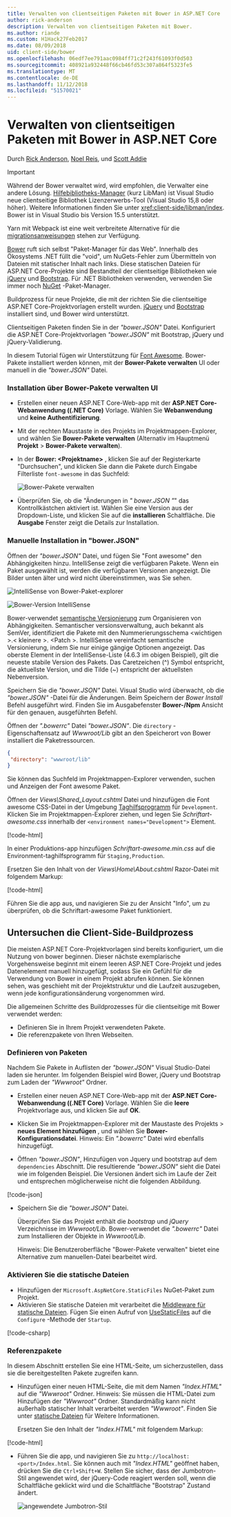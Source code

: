 ```yaml
---
title: Verwalten von clientseitigen Paketen mit Bower in ASP.NET Core
author: rick-anderson
description: Verwalten von clientseitigen Paketen mit Bower.
ms.author: riande
ms.custom: H1Hack27Feb2017
ms.date: 08/09/2018
uid: client-side/bower
ms.openlocfilehash: 06edf7ee791aac0984ff71c2f243f61093f0d503
ms.sourcegitcommit: 408921a932448f66cb46fd53c307a864f5323fe5
ms.translationtype: MT
ms.contentlocale: de-DE
ms.lasthandoff: 11/12/2018
ms.locfileid: "51570021"
---
```

# <a name="manage-client-side-packages-with-bower-in-aspnet-core"></a>Verwalten von clientseitigen Paketen mit Bower in ASP.NET Core

Durch [Rick Anderson](https://twitter.com/RickAndMSFT), [Noel Reis](https://blog.falafel.com/falafel-software-recognized-sitefinity-website-year/), und [Scott Addie](https://scottaddie.com)

> [!IMPORTANT]
> Während der Bower verwaltet wird, wird empfohlen, die Verwalter eine andere Lösung. [Hilfebibliotheks-Manager](https://blogs.msdn.microsoft.com/webdev/2018/04/18/what-happened-to-bower/) (kurz LibMan) ist Visual Studio neue clientseitige Bibliothek Lizenzerwerbs-Tool (Visual Studio 15,8 oder höher). Weitere Informationen finden Sie unter <xref:client-side/libman/index>. Bower ist in Visual Studio bis Version 15.5 unterstützt.
>
> Yarn mit Webpack ist eine weit verbreitete Alternative für die [migrationsanweisungen](https://bower.io/blog/2017/how-to-migrate-away-from-bower/) stehen zur Verfügung.

[Bower](https://bower.io/) ruft sich selbst "Paket-Manager für das Web". Innerhalb des Ökosystems .NET füllt die "void", um NuGets-Fehler zum Übermitteln von Dateien mit statischer Inhalt nach links. Diese statischen Dateien für ASP.NET Core-Projekte sind Bestandteil der clientseitige Bibliotheken wie [jQuery](http://jquery.com/) und [Bootstrap](http://getbootstrap.com/). Für .NET Bibliotheken verwenden, verwenden Sie immer noch [NuGet](https://www.nuget.org/) -Paket-Manager.

Buildprozess für neue Projekte, die mit der richten Sie die clientseitige ASP.NET Core-Projektvorlagen erstellt wurden. [jQuery](http://jquery.com/) und [Bootstrap](http://getbootstrap.com/) installiert sind, und Bower wird unterstützt.

Clientseitigen Paketen finden Sie in der *"bower.JSON"* Datei. Konfiguriert die ASP.NET Core-Projektvorlagen *"bower.JSON"* mit Bootstrap, jQuery und jQuery-Validierung.

In diesem Tutorial fügen wir Unterstützung für [Font Awesome](http://fontawesome.io). Bower-Pakete installiert werden können, mit der **Bower-Pakete verwalten** UI oder manuell in die *"bower.JSON"* Datei.

### <a name="installation-via-manage-bower-packages-ui"></a>Installation über Bower-Pakete verwalten UI

* Erstellen einer neuen ASP.NET Core-Web-app mit der **ASP.NET Core-Webanwendung ((.NET Core)** Vorlage. Wählen Sie **Webanwendung** und **keine Authentifizierung**.

* Mit der rechten Maustaste in des Projekts im Projektmappen-Explorer, und wählen Sie **Bower-Pakete verwalten** (Alternativ im Hauptmenü **Projekt** > **Bower-Pakete verwalten**).

* In der **Bower: \<Projektname\>**  , klicken Sie auf der Registerkarte "Durchsuchen", und klicken Sie dann die Pakete durch Eingabe Filterliste `font-awesome` in das Suchfeld:

  ![Bower-Pakete verwalten](bower/_static/manage-bower-packages.png)

* Überprüfen Sie, ob die "Änderungen in *" bower.JSON "*" das Kontrollkästchen aktiviert ist. Wählen Sie eine Version aus der Dropdown-Liste, und klicken Sie auf die **installieren** Schaltfläche. Die **Ausgabe** Fenster zeigt die Details zur Installation.

### <a name="manual-installation-in-bowerjson"></a>Manuelle Installation in "bower.JSON"

Öffnen der *"bower.JSON"* Datei, und fügen Sie "Font awesome" den Abhängigkeiten hinzu. IntelliSense zeigt die verfügbaren Pakete. Wenn ein Paket ausgewählt ist, werden die verfügbaren Versionen angezeigt. Die Bilder unten älter und wird nicht übereinstimmen, was Sie sehen.

![IntelliSense von Bower-Paket-explorer](bower/_static/add-package.png)

![Bower-Version IntelliSense](bower/_static/version-intelliSense.png)

Bower-verwendet [semantische Versionierung](http://semver.org/) zum Organisieren von Abhängigkeiten. Semantischer versionsverwaltung, auch bekannt als SemVer, identifiziert die Pakete mit den Nummerierungsschema \<wichtigen >.\< kleinere >. \<Patch >. IntelliSense vereinfacht semantische Versionierung, indem Sie nur einige gängige Optionen angezeigt. Das oberste Element in der IntelliSense-Liste (4.6.3 im obigen Beispiel), gilt die neueste stabile Version des Pakets. Das Caretzeichen (^) Symbol entspricht, die aktuellste Version, und die Tilde (~) entspricht der aktuellsten Nebenversion.

Speichern Sie die *"bower.JSON"* Datei. Visual Studio wird überwacht, ob die *"bower.JSON"* -Datei für die Änderungen. Beim Speichern der *Bower Install* Befehl ausgeführt wird. Finden Sie im Ausgabefenster **Bower-/Npm** Ansicht für den genauen, ausgeführten Befehl.

Öffnen der *".bowerrc"* Datei *"bower.JSON"*. Die `directory` -Eigenschaftensatz auf *Wwwroot/Lib* gibt an den Speicherort von Bower installiert die Paketressourcen.

```json
{
 "directory": "wwwroot/lib"
}
```

Sie können das Suchfeld im Projektmappen-Explorer verwenden, suchen und Anzeigen der Font awesome Paket.

Öffnen der *Views\Shared\_Layout.cshtml* Datei und hinzufügen die Font awesome CSS-Datei in der Umgebung [Taghilfsprogramm](xref:mvc/views/tag-helpers/intro) für `Development`. Klicken Sie im Projektmappen-Explorer ziehen, und legen Sie *Schriftart-awesome.css* innerhalb der `<environment names="Development">` Element.

[!code-html[](bower/sample/_Layout.cshtml?highlight=4&range=9-13)]

In einer Produktions-app hinzufügen *Schriftart-awesome.min.css* auf die Environment-taghilfsprogramm für `Staging,Production`.

Ersetzen Sie den Inhalt von der *Views\Home\About.cshtml* Razor-Datei mit folgendem Markup:

[!code-html[](bower/sample/About.cshtml)]

Führen Sie die app aus, und navigieren Sie zu der Ansicht "Info", um zu überprüfen, ob die Schriftart-awesome Paket funktioniert.

## <a name="exploring-the-client-side-build-process"></a>Untersuchen die Client-Side-Buildprozess

Die meisten ASP.NET Core-Projektvorlagen sind bereits konfiguriert, um die Nutzung von bower beginnen. Dieser nächste exemplarische Vorgehensweise beginnt mit einem leeren ASP.NET Core-Projekt und jedes Datenelement manuell hinzugefügt, sodass Sie ein Gefühl für die Verwendung von Bower in einem Projekt abrufen können. Sie können sehen, was geschieht mit der Projektstruktur und die Laufzeit auszugeben, wenn jede konfigurationsänderung vorgenommen wird.

Die allgemeinen Schritte des Buildprozesses für die clientseitige mit Bower verwendet werden:

* Definieren Sie in Ihrem Projekt verwendeten Pakete. <!-- once defined, you don't need to download them, VS does -->
* Die referenzpakete von Ihren Webseiten.

### <a name="define-packages"></a>Definieren von Paketen

Nachdem Sie Pakete in Auflisten der *"bower.JSON"* Visual Studio-Datei laden sie herunter. Im folgenden Beispiel wird Bower, jQuery und Bootstrap zum Laden der *"Wwwroot"* Ordner.

* Erstellen einer neuen ASP.NET Core-Web-app mit der **ASP.NET Core-Webanwendung ((.NET Core)** Vorlage. Wählen Sie die **leere** Projektvorlage aus, und klicken Sie auf **OK**.

* Klicken Sie im Projektmappen-Explorer mit der Maustaste des Projekts > **neues Element hinzufügen** , und wählen Sie **Bower-Konfigurationsdatei**. Hinweis: Ein *".bowerrc"* Datei wird ebenfalls hinzugefügt.

* Öffnen *"bower.JSON"*, Hinzufügen von Jquery und bootstrap auf dem `dependencies` Abschnitt. Die resultierende *"bower.JSON"* sieht die Datei wie im folgenden Beispiel. Die Versionen ändert sich im Laufe der Zeit und entsprechen möglicherweise nicht die folgenden Abbildung.

[!code-json[](bower/sample/bower.json?highlight=5,6)]

* Speichern Sie die *"bower.JSON"* Datei.

  Überprüfen Sie das Projekt enthält die *bootstrap* und *jQuery* Verzeichnisse im *Wwwroot/Lib*. Bower-verwendet die *".bowerrc"* Datei zum Installieren der Objekte in *Wwwroot/Lib*.

  Hinweis: Die Benutzeroberfläche "Bower-Pakete verwalten" bietet eine Alternative zum manuellen-Datei bearbeitet wird.

### <a name="enable-static-files"></a>Aktivieren Sie die statische Dateien

* Hinzufügen der `Microsoft.AspNetCore.StaticFiles` NuGet-Paket zum Projekt.
* Aktivieren Sie statische Dateien mit verarbeitet die [Middleware für statische Dateien](/dotnet/api/microsoft.aspnetcore.builder.staticfileextensions). Fügen Sie einen Aufruf von [UseStaticFiles](/dotnet/api/microsoft.aspnetcore.builder.staticfileextensions) auf die `Configure` -Methode der `Startup`.

[!code-csharp[](bower/sample/Startup.cs?highlight=9)]

### <a name="reference-packages"></a>Referenzpakete

In diesem Abschnitt erstellen Sie eine HTML-Seite, um sicherzustellen, dass sie die bereitgestellten Pakete zugreifen kann.

* Hinzufügen einer neuen HTML-Seite, die mit dem Namen *"Index.HTML"* auf die *"Wwwroot"* Ordner. Hinweis: Sie müssen die HTML-Datei zum Hinzufügen der *"Wwwroot"* Ordner. Standardmäßig kann nicht außerhalb statischer Inhalt verarbeitet werden *"Wwwroot"*. Finden Sie unter [statische Dateien](xref:fundamentals/static-files) für Weitere Informationen.

  Ersetzen Sie den Inhalt der *"Index.HTML"* mit folgendem Markup:

[!code-html[](bower/sample/Index.html)]

* Führen Sie die app, und navigieren Sie zu `http://localhost:<port>/Index.html`. Sie können auch mit *"Index.HTML"* geöffnet haben, drücken Sie die `Ctrl+Shift+W`. Stellen Sie sicher, dass der Jumbotron-Stil angewendet wird, der jQuery-Code reagiert werden soll, wenn die Schaltfläche geklickt wird und die Schaltfläche "Bootstrap" Zustand ändert.

  ![angewendete Jumbotron-Stil](bower/_static/jumbotron.png)
